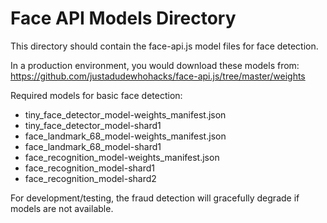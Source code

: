 # Face API Models Directory

This directory should contain the face-api.js model files for face detection.

In a production environment, you would download these models from:
https://github.com/justadudewhohacks/face-api.js/tree/master/weights

Required models for basic face detection:
- tiny_face_detector_model-weights_manifest.json
- tiny_face_detector_model-shard1
- face_landmark_68_model-weights_manifest.json  
- face_landmark_68_model-shard1
- face_recognition_model-weights_manifest.json
- face_recognition_model-shard1
- face_recognition_model-shard2

For development/testing, the fraud detection will gracefully degrade if models are not available.